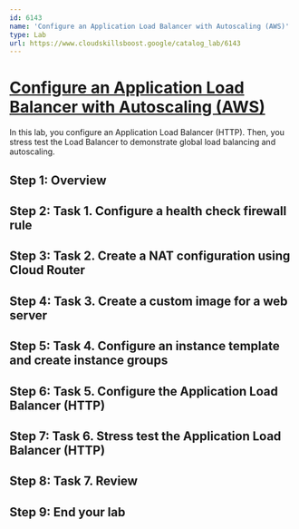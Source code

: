 ```yaml
---
id: 6143
name: 'Configure an Application Load Balancer with Autoscaling (AWS)'
type: Lab
url: https://www.cloudskillsboost.google/catalog_lab/6143
---
```


# [Configure an Application Load Balancer with Autoscaling (AWS)](https://www.cloudskillsboost.google/catalog_lab/6143)

In this lab, you configure an Application Load Balancer (HTTP). Then, you stress test the Load Balancer to demonstrate global load balancing and autoscaling.

## Step 1: Overview

## Step 2: Task 1. Configure a health check firewall rule

## Step 3: Task 2. Create a NAT configuration using Cloud Router

## Step 4: Task 3. Create a custom image for a web server

## Step 5: Task 4. Configure an instance template and create instance groups

## Step 6: Task 5. Configure the Application Load Balancer (HTTP)

## Step 7: Task 6. Stress test the Application Load Balancer (HTTP)

## Step 8: Task 7. Review

## Step 9: End your lab
